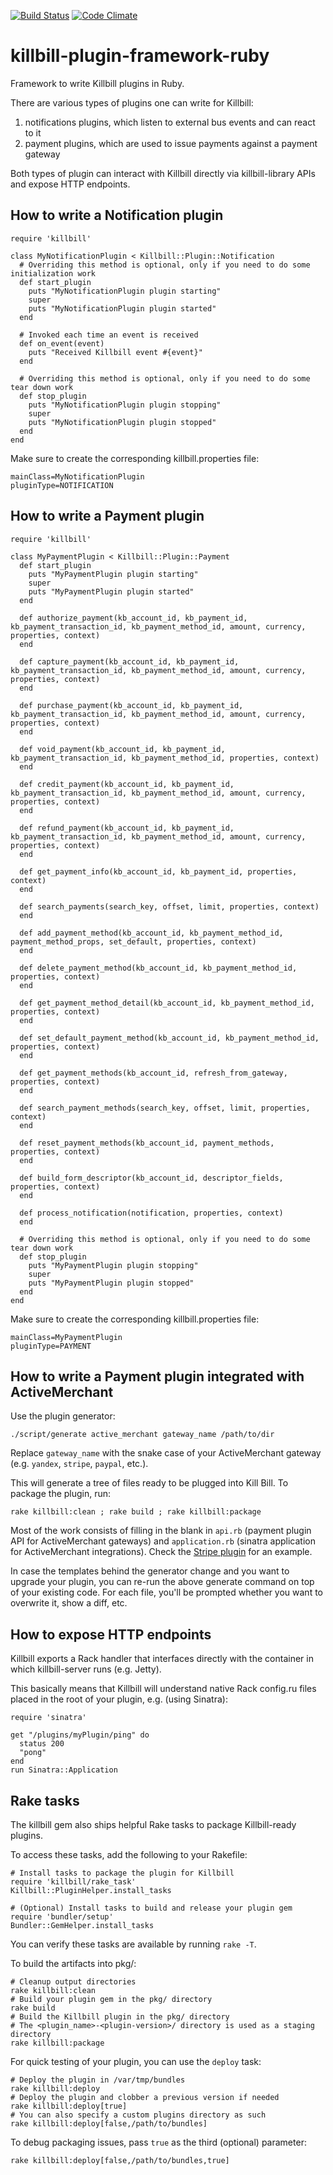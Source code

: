 [![Build Status](https://travis-ci.org/killbill/killbill-plugin-framework-ruby.png)](https://travis-ci.org/killbill/killbill-plugin-framework-ruby)
[![Code Climate](https://codeclimate.com/github/killbill/killbill-plugin-framework-ruby.png)](https://codeclimate.com/github/killbill/killbill-plugin-framework-ruby)

killbill-plugin-framework-ruby
==============================

Framework to write Killbill plugins in Ruby.

There are various types of plugins one can write for Killbill:

1. notifications plugins, which listen to external bus events and can react to it
2. payment plugins, which are used to issue payments against a payment gateway

Both types of plugin can interact with Killbill directly via killbill-library APIs and expose HTTP endpoints.

How to write a Notification plugin
----------------------------------

    require 'killbill'

    class MyNotificationPlugin < Killbill::Plugin::Notification
      # Overriding this method is optional, only if you need to do some initialization work
      def start_plugin
        puts "MyNotificationPlugin plugin starting"
        super
        puts "MyNotificationPlugin plugin started"
      end

      # Invoked each time an event is received
      def on_event(event)
        puts "Received Killbill event #{event}"
      end

      # Overriding this method is optional, only if you need to do some tear down work
      def stop_plugin
        puts "MyNotificationPlugin plugin stopping"
        super
        puts "MyNotificationPlugin plugin stopped"
      end
    end

Make sure to create the corresponding killbill.properties file:

    mainClass=MyNotificationPlugin
    pluginType=NOTIFICATION

How to write a Payment plugin
-----------------------------

    require 'killbill'

    class MyPaymentPlugin < Killbill::Plugin::Payment
      def start_plugin
        puts "MyPaymentPlugin plugin starting"
        super
        puts "MyPaymentPlugin plugin started"
      end

      def authorize_payment(kb_account_id, kb_payment_id, kb_payment_transaction_id, kb_payment_method_id, amount, currency, properties, context)
      end

      def capture_payment(kb_account_id, kb_payment_id, kb_payment_transaction_id, kb_payment_method_id, amount, currency, properties, context)
      end

      def purchase_payment(kb_account_id, kb_payment_id, kb_payment_transaction_id, kb_payment_method_id, amount, currency, properties, context)
      end

      def void_payment(kb_account_id, kb_payment_id, kb_payment_transaction_id, kb_payment_method_id, properties, context)
      end

      def credit_payment(kb_account_id, kb_payment_id, kb_payment_transaction_id, kb_payment_method_id, amount, currency, properties, context)
      end

      def refund_payment(kb_account_id, kb_payment_id, kb_payment_transaction_id, kb_payment_method_id, amount, currency, properties, context)
      end

      def get_payment_info(kb_account_id, kb_payment_id, properties, context)
      end

      def search_payments(search_key, offset, limit, properties, context)
      end

      def add_payment_method(kb_account_id, kb_payment_method_id, payment_method_props, set_default, properties, context)
      end

      def delete_payment_method(kb_account_id, kb_payment_method_id, properties, context)
      end

      def get_payment_method_detail(kb_account_id, kb_payment_method_id, properties, context)
      end

      def set_default_payment_method(kb_account_id, kb_payment_method_id, properties, context)
      end

      def get_payment_methods(kb_account_id, refresh_from_gateway, properties, context)
      end

      def search_payment_methods(search_key, offset, limit, properties, context)
      end

      def reset_payment_methods(kb_account_id, payment_methods, properties, context)
      end

      def build_form_descriptor(kb_account_id, descriptor_fields, properties, context)
      end

      def process_notification(notification, properties, context)
      end

      # Overriding this method is optional, only if you need to do some tear down work
      def stop_plugin
        puts "MyPaymentPlugin plugin stopping"
        super
        puts "MyPaymentPlugin plugin stopped"
      end
    end

Make sure to create the corresponding killbill.properties file:

    mainClass=MyPaymentPlugin
    pluginType=PAYMENT


How to write a Payment plugin integrated with ActiveMerchant
------------------------------------------------------------

Use the plugin generator:

    ./script/generate active_merchant gateway_name /path/to/dir

Replace `gateway_name` with the snake case of your ActiveMerchant gateway (e.g. `yandex`, `stripe`, `paypal`, etc.).

This will generate a tree of files ready to be plugged into Kill Bill. To package the plugin, run:

    rake killbill:clean ; rake build ; rake killbill:package

Most of the work consists of filling in the blank in `api.rb` (payment plugin API for ActiveMerchant gateways) and `application.rb` (sinatra application for ActiveMerchant integrations). Check the [Stripe plugin](https://github.com/killbill/killbill-stripe-plugin) for an example.

In case the templates behind the generator change and you want to upgrade your plugin, you can re-run the above
generate command on top of your existing code. For each file, you'll be prompted whether you want to overwrite it, show a
diff, etc.


How to expose HTTP endpoints
----------------------------

Killbill exports a Rack handler that interfaces directly with the container in which killbill-server runs (e.g. Jetty).

This basically means that Killbill will understand native Rack config.ru files placed in the root of your plugin, e.g. (using Sinatra):

    require 'sinatra'

    get "/plugins/myPlugin/ping" do
      status 200
      "pong"
    end
    run Sinatra::Application


Rake tasks
----------

The killbill gem also ships helpful Rake tasks to package Killbill-ready plugins.

To access these tasks, add the following to your Rakefile:

    # Install tasks to package the plugin for Killbill
    require 'killbill/rake_task'
    Killbill::PluginHelper.install_tasks

    # (Optional) Install tasks to build and release your plugin gem
    require 'bundler/setup'
    Bundler::GemHelper.install_tasks

You can verify these tasks are available by running `rake -T`.

To build the artifacts into pkg/:

    # Cleanup output directories
    rake killbill:clean
    # Build your plugin gem in the pkg/ directory
    rake build
    # Build the Killbill plugin in the pkg/ directory
    # The <plugin_name>-<plugin-version>/ directory is used as a staging directory
    rake killbill:package

For quick testing of your plugin, you can use the `deploy` task:

    # Deploy the plugin in /var/tmp/bundles
    rake killbill:deploy
    # Deploy the plugin and clobber a previous version if needed
    rake killbill:deploy[true]
    # You can also specify a custom plugins directory as such
    rake killbill:deploy[false,/path/to/bundles]

To debug packaging issues, pass `true` as the third (optional) parameter:

    rake killbill:deploy[false,/path/to/bundles,true]
